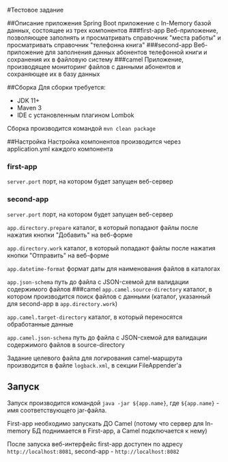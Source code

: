 #Тестовое задание

##Описание приложения
Spring Boot приложение с In-Memory базой данных, состоящее из трех компонентов
###first-app
Веб-приложение, позволяющее заполнять и просматривать справочник "места работы" и просматривать справочник "телефонна книга"
###second-app
Веб-приложение для заполнения данных абонентов телефонной книги и сохранения их в файловую систему
###camel
Приложение, производящее мониторинг файлов с данными абонентов и сохраняющее их в базу данных

##Сборка
Для сборки требуется:
*  JDK 11+
*  Maven 3
*  IDE с установленным плагином Lombok

Сборка производится командой `mvn clean package`

##Настройка
Настройка компонентов производится через application.yml каждого компонента
### first-app
`server.port` порт, на котором будет запущен веб-сервер
### second-app
`server.port` порт, на котором будет запущен веб-сервер

`app.directory.prepare` каталог, в который попадают файлы после нажатия кнопки "Добавить" на веб-форме

`app.directory.work` каталог, в который попадают файлы после нажатия кнопки "Отправить" на веб-форме

`app.datetime-format` формат даты для наименования файлов в каталогах

`app.json-schema` путь до файла с JSON-схемой для валидации содержимого файлов
###camel
`app.camel.source-directory` каталог, в котором производится поиск файлов с данными (каталог, указанный для second-app в `app.directory.work`)

`app.camel.target-directory` каталог, в который переносятся обработанные данные

`app.camel.json-schema` путь до файла с JSON-схемой для валидации содержимого файлов в source-directory

Задание целевого файла для логирования camel-маршрута производится в файле `logback.xml`, в секции FileAppender'a

## Запуск
Запуск производится командой `java -jar ${app.name}`, где `${app.name}` - имя соответствующего jar-файла.

First-app необходимо запускать ДО Camel (потому что сервер для In-memory БД поднимается в First-app, а Camel подключается к нему)

После запуска веб-интерфейс first-app доступен по адресу `http://localhost:8081`, second-app - `http://localhost:8082`







